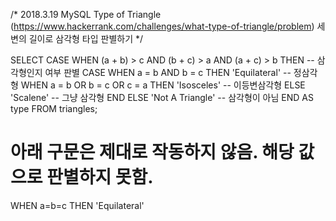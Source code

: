 /*
2018.3.19 MySQL
Type of Triangle (https://www.hackerrank.com/challenges/what-type-of-triangle/problem)
세 변의 길이로 삼각형 타입 판별하기
*/


SELECT
  CASE
    WHEN (a + b) > c AND (b + c) > a AND (a + c) > b THEN  -- 삼각형인지 여부 판별
        CASE WHEN a = b AND b = c THEN 'Equilateral'  -- 정삼각형
             WHEN a = b OR b = c OR c = a THEN 'Isosceles'  -- 이등변삼각형
             ELSE 'Scalene'  -- 그냥 삼각형
        END
    ELSE 'Not A Triangle'  -- 삼각형이 아님
  END AS type
FROM triangles;


# 아래 구문은 제대로 작동하지 않음. 해당 값으로 판별하지 못함.
WHEN a=b=c THEN 'Equilateral'
